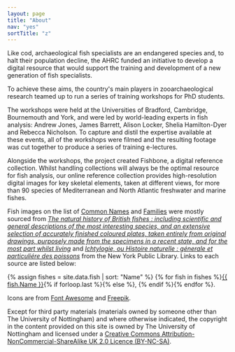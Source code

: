 ```yaml
---
layout: page
title: "About"
nav: "yes"
sortTitle: "z"
---
```


Like cod, archaeological fish specialists are an endangered species and, to halt their population decline, the AHRC funded an initiative to develop a digital resource that would support the training and development of a new generation of fish specialists.

To achieve these aims, the country's main players in zooarchaeological research teamed up to run a series of training workshops for PhD students.

The workshops were held at the Universities of Bradford, Cambridge, Bournemouth and York, and were led by world-leading experts in fish analysis: Andrew Jones, James Barrett, Alison Locker, Shelia Hamilton-Dyer and Rebecca Nicholson. To capture and distil the expertise available at these events, all of the workshops were filmed and the resulting footage was cut together to produce a series of training e-lectures.

Alongside the workshops, the project created Fishbone, a digital reference collection. Whilst handling collections will always be the optimal resource for fish analysis, our online reference collection provides high-resolution digital images for key skeletal elements, taken at different views, for more than 90 species of Mediterranean and North Atlantic freshwater and marine fishes.

<div class="divider"><i class="fas fa-fish"></i></div>

Fish images on the list of [Common Names](/commonnames.html) and [Families](/families.html) were mostly sourced from _[The natural history of British fishes : including scientific and general descriptions of the most interesting species, and an extensive selection of accurately finished coloured plates, taken entirely from original drawings, purposely made from the specimens in a recent state, and for the most part whilst living](https://www.nypl.org/research/research-catalog/bib/b11399861?originalUrl=https%3A%2F%2Fcatalog.nypl.org%2Frecord%3Db11399861)_ and _[Ichtylogie, ou Histoire naturelle : génerale et particuliére des poissons](https://www.nypl.org/research/research-catalog/bib/b13637086?originalUrl=https%3A%2F%2Fcatalog.nypl.org%2Frecord%3Db13637086)_ from the New York Public Library. Links to each source are listed below:

{% assign fishes = site.data.fish | sort: "Name" %}
{% for fish in fishes %}<a href="{{ fish.sourceurl }}">{{ fish.Name }}</a>{% if forloop.last %}{% else %}, {% endif %}{% endfor %}.

Icons are from <a href="https://fontawesome.com/">Font Awesome</a> and <a href="https://www.freepik.com" title="Freepik">Freepik</a>.

Except for third party materials (materials owned by someone other than The University of Nottingham) and where otherwise indicated, the copyright in the content provided on this site is owned by The University of Nottingham and licensed under a <a href="https://creativecommons.org/licenses/by-nc-sa/2.0/uk/">Creative Commons Attribution-NonCommercial-ShareAlike UK 2.0 Licence (BY-NC-SA)</a>.
